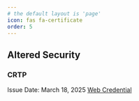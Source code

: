 ```yaml
---
# the default layout is 'page'
icon: fas fa-certificate
order: 5
---
```


## Altered Security
### CRTP
Issue Date: March 18, 2025
[Web Credential](https://www.credential.net/1d11e9b7-c686-410f-a83c-8997561318fb)
